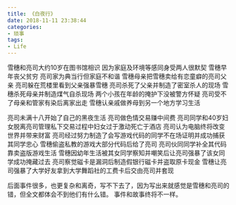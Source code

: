 ```yaml
---
title: 《白夜行》
date: 2018-11-11 23:38:44
categories:
- 琐事
tags:
- Life
---
```


雪穗和亮司大约10岁在图书馆相识
因为家庭及环境等感同身受两人很默契
雪穗早年丧父贫穷
亮司家为典当行但家庭不和谐
雪穗母亲把雪穗卖给有恋童癖的亮司父亲
亮司躲在荒楼里看到父亲强暴雪穗
亮司杀死了父亲并制造了密室杀人的现场
雪穗杀死母亲并制造煤气自杀现场
两个小孩在年龄的掩护下没被警方怀疑
亮司受不了母亲和管家有染后离家出走
雪穗认亲戚做养母到另一个地方学习生活

亮司未满十八开始了自己的黑夜生活
亮司做色情交易赚中间费
亮司同学和40岁妇女脱离亮司管理私下交易过程中妇女过于激动死亡于酒店
亮司认为电脑终将改变世界并带来财富
亮司经过努力制造了会写游戏代码的同学不在场证明并成功捕获其同学忠心
雪穗偷盗私教的游戏大部分代码后给了亮司
亮司伙同同学补全其代码靠卖盗版游戏生活
雪穗因幼年生活被其女同学察知并嘲笑后让亮司强暴了该女同学成功掩藏过去
亮司察觉磁卡是漏洞后制造假银行磁卡并盗取原卡现金
雪穗让亮司强暴了大学好友拿到大学舞蹈社的工费卡后交由亮司并套现

后面事件很多，也更复杂和离奇，写不下去了，因为写出来就感觉是雪穗和亮司的错，但全文都体会不到他们有什么错。
事件和故事终将不一样。
